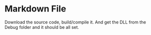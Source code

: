 ﻿# Markdown File

Download the source code, build/compile it. And get the DLL from the Debug folder and it should be all set.